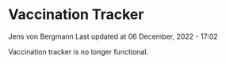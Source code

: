 Vaccination Tracker
================
Jens von Bergmann
Last updated at 06 December, 2022 - 17:02

Vaccination tracker is no longer functional.

